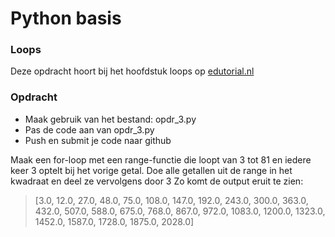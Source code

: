 # Python basis

### Loops
Deze opdracht hoort bij het hoofdstuk loops op [edutorial.nl](https://www.edutorial.nl)

### Opdracht

* Maak gebruik van het bestand: opdr_3.py
* Pas de code aan van opdr_3.py
* Push en submit je code naar github

Maak een for-loop met een range-functie die loopt van 3 tot 81 en iedere keer 3 optelt bij het vorige getal.
Doe alle getallen uit de range in het kwadraat en deel ze vervolgens door 3
Zo komt de output eruit te zien:

>[3.0, 12.0, 27.0, 48.0, 75.0, 108.0, 147.0, 192.0, 243.0, 300.0, 363.0, 432.0, 507.0, 588.0, 675.0, 768.0, 867.0, 972.0, 1083.0, 1200.0, 1323.0, 1452.0, 1587.0, 1728.0, 1875.0, 2028.0]
